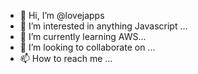 - 👋 Hi, I’m @lovejapps
- 👀 I’m interested in anything Javascript ...
- 🌱 I’m currently learning AWS...
- 💞️ I’m looking to collaborate on ...
- 📫 How to reach me ...

<!---
lovejapps/lovejapps is a ✨ special ✨ repository because its `README.md` (this file) appears on your GitHub profile.
You can click the Preview link to take a look at your changes.
--->
